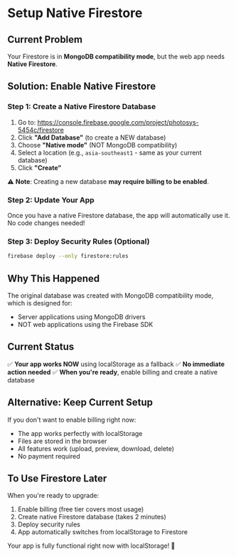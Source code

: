# Setup Native Firestore

## Current Problem

Your Firestore is in **MongoDB compatibility mode**, but the web app needs **Native Firestore**.

## Solution: Enable Native Firestore

### Step 1: Create a Native Firestore Database

1. Go to: https://console.firebase.google.com/project/photosys-5454c/firestore
2. Click **"Add Database"** (to create a NEW database)
3. Choose **"Native mode"** (NOT MongoDB compatibility)
4. Select a location (e.g., `asia-southeast1` - same as your current database)
5. Click **"Create"**

⚠️ **Note**: Creating a new database **may require billing to be enabled**.

### Step 2: Update Your App

Once you have a native Firestore database, the app will automatically use it. No code changes needed!

### Step 3: Deploy Security Rules (Optional)

```bash
firebase deploy --only firestore:rules
```

## Why This Happened

The original database was created with MongoDB compatibility mode, which is designed for:
- Server applications using MongoDB drivers
- NOT web applications using the Firebase SDK

## Current Status

✅ **Your app works NOW** using localStorage as a fallback
✅ **No immediate action needed**
✅ **When you're ready**, enable billing and create a native database

## Alternative: Keep Current Setup

If you don't want to enable billing right now:
- The app works perfectly with localStorage
- Files are stored in the browser
- All features work (upload, preview, download, delete)
- No payment required

## To Use Firestore Later

When you're ready to upgrade:
1. Enable billing (free tier covers most usage)
2. Create native Firestore database (takes 2 minutes)
3. Deploy security rules
4. App automatically switches from localStorage to Firestore

Your app is fully functional right now with localStorage! 🎉

